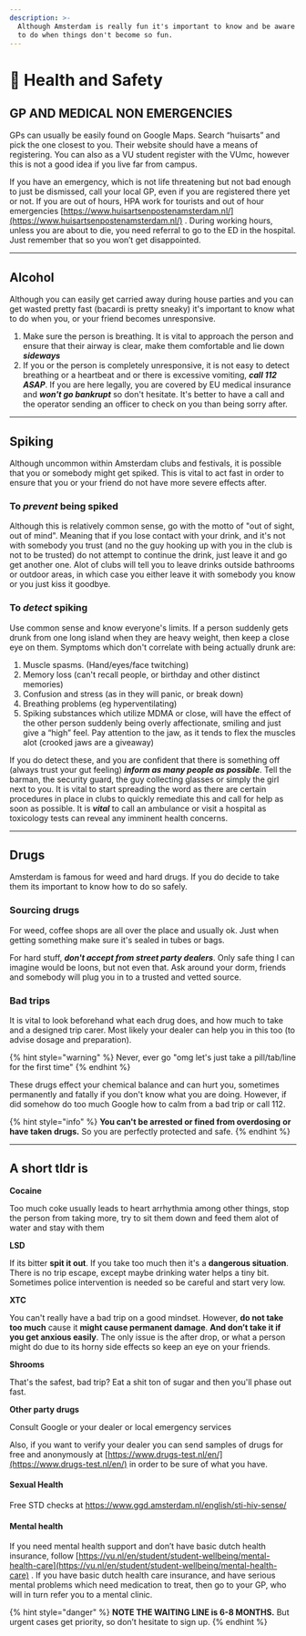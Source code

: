 ```yaml
---
description: >-
  Although Amsterdam is really fun it's important to know and be aware of what
  to do when things don't become so fun.
---
```


# 💟 Health and Safety

## GP AND MEDICAL NON EMERGENCIES

GPs can usually be easily found on Google Maps. Search “huisarts” and pick the one closest to you. Their website should have a means of registering. You can also as a VU student register with the VUmc, however this is not a good idea if you live far from campus.

If you have an emergency, which is not life threatening but not bad enough to just be dismissed, call your local GP, even if you are registered there yet or not. If you are out of hours, HPA work for tourists and out of hour emergencies [https://www.huisartsenpostenamsterdam.nl/](https://www.huisartsenpostenamsterdam.nl/) . During working hours, unless you are about to die, you need referral to go to the ED in the hospital. Just remember that so you won’t get disappointed.

***

## Alcohol

Although you can easily get carried away during house parties and you can get wasted pretty fast (bacardi is pretty sneaky) it's important to know what to do when you, or your friend becomes unresponsive.

1. Make sure the person is breathing. It is vital to approach the person and ensure that their airway is clear, make them comfortable and lie down _**sideways**_
2. If you or the person is completely unresponsive, it is not easy to detect breathing or a heartbeat and or there is excessive vomiting, _**call 112 ASAP**_. If you are here legally, you are covered by EU medical insurance and _**won't go bankrupt**_ so don't hesitate. It's better to have a call and the operator sending an officer to check on you than being sorry after.

***

## Spiking

Although uncommon within Amsterdam clubs and festivals, it is possible that you or somebody might get spiked. This is vital to act fast in order to ensure that you or your friend do not have more severe effects after.

### To _prevent_ being spiked

Although this is relatively common sense, go with the motto of "out of sight, out of mind". Meaning that if you lose contact with your drink, and it's not with somebody you trust (and no the guy hooking up with you in the club is not to be trusted) do not attempt to continue the drink, just leave it and go get another one. Alot of clubs will tell you to leave drinks outside bathrooms or outdoor areas, in which case you either leave it with somebody you know or you just kiss it goodbye.

### **To **_**detect**_** spiking**

Use common sense and know everyone's limits. If a person suddenly gets drunk from one long island when they are heavy weight, then keep a close eye on them. Symptoms which don't correlate with being actually drunk are:

1. Muscle spasms. (Hand/eyes/face twitching)
2. Memory loss (can't recall people, or birthday and other distinct memories)
3. Confusion and stress (as in they will panic, or break down)
4. Breathing problems (eg hyperventilating)
5. Spiking substances which utilize MDMA or close, will have the effect of the other person suddenly being overly affectionate, smiling and just give a “high” feel. Pay attention to the jaw, as it tends to flex the muscles alot (crooked jaws are a giveaway)

If you do detect these, and you are confident that there is something off (always trust your gut feeling) _**inform as many people as possible**_. Tell the barman, the security guard, the guy collecting glasses or simply the girl next to you. It is vital to start spreading the word as there are certain procedures in place in clubs to quickly remediate this and call for help as soon as possible. It is _**vital**_ to call an ambulance or visit a hospital as toxicology tests can reveal any imminent health concerns.

***

## Drugs

Amsterdam is famous for weed and hard drugs. If you do decide to take them its important to know how to do so safely.

### Sourcing drugs

For weed, coffee shops are all over the place and usually ok. Just when getting something make sure it's sealed in tubes or bags.

For hard stuff, _**don't accept from street party dealers**_. Only safe thing I can imagine would be loons, but not even that. Ask around your dorm, friends and somebody will plug you in to a trusted and vetted source.

### Bad trips

It is vital to look beforehand what each drug does, and how much to take and a designed trip carer. Most likely your dealer can help you in this too (to advise dosage and preparation).

{% hint style="warning" %}
Never, ever go "omg let's just take a pill/tab/line for the first time"
{% endhint %}

These drugs effect your chemical balance and can hurt you, sometimes permanently and fatally if you don't know what you are doing. However, if did somehow do too much Google how to calm from a bad trip or call 112.&#x20;

{% hint style="info" %}
**You can't be arrested or fined from overdosing** **or have taken drugs.** So you are perfectly protected and safe.
{% endhint %}

***

## A short tldr is

**Cocaine**

Too much coke usually leads to heart arrhythmia among other things, stop the person from taking more, try to sit them down and feed them alot of water and stay with them

**LSD**

If its bitter **spit it out**. If you take too much then it's a **dangerous situation**. There is no trip escape, except maybe drinking water helps a tiny bit. Sometimes police intervention is needed so be careful and start very low.

**XTC**

You can't really have a bad trip on a good mindset. However, **do not take too much** cause it **might cause permanent damage**. **And don’t take it if you get anxious easily**. The only issue is the after drop, or what a person might do due to its horny side effects so keep an eye on your friends.

**Shrooms**

That's the safest, bad trip? Eat a shit ton of sugar and then you'll phase out fast.

**Other party drugs**

Consult Google or your dealer or local emergency services

Also, if you want to verify your dealer you can send samples of drugs for free and anonymously at [https://www.drugs-test.nl/en/](https://www.drugs-test.nl/en/) in order to be sure of what you have.

#### Sexual Health

Free STD checks at https://www.ggd.amsterdam.nl/english/sti-hiv-sense/

#### Mental health

If you need mental health support and don’t have basic dutch health insurance, follow [https://vu.nl/en/student/student-wellbeing/mental-health-care](https://vu.nl/en/student/student-wellbeing/mental-health-care) . If you have basic dutch health care insurance, and have serious mental problems which need medication to treat, then go to your GP, who will in turn refer you to a mental clinic.&#x20;

{% hint style="danger" %}
**NOTE THE WAITING LINE is 6-8 MONTHS.** But urgent cases get priority, so don’t hesitate to sign up.
{% endhint %}
